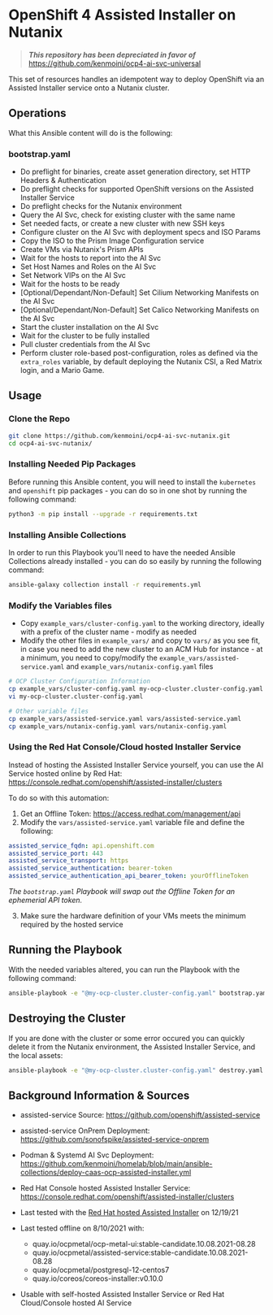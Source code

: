 # OpenShift 4 Assisted Installer on Nutanix

> ***This repository has been depreciated in favor of*** https://github.com/kenmoini/ocp4-ai-svc-universal

This set of resources handles an idempotent way to deploy OpenShift via an Assisted Installer service onto a Nutanix cluster.

## Operations

What this Ansible content will do is the following:

### bootstrap.yaml

- Do preflight for binaries, create asset generation directory, set HTTP Headers & Authentication
- Do preflight checks for supported OpenShift versions on the Assisted Installer Service
- Do preflight checks for the Nutanix environment
- Query the AI Svc, check for existing cluster with the same name
- Set needed facts, or create a new cluster with new SSH keys
- Configure cluster on the AI Svc with deployment specs and ISO Params
- Copy the ISO to the Prism Image Configuration service
- Create VMs via Nutanix's Prism APIs
- Wait for the hosts to report into the AI Svc
- Set Host Names and Roles on the AI Svc
- Set Network VIPs on the AI Svc
- Wait for the hosts to be ready
- [Optional/Dependant/Non-Default] Set Cilium Networking Manifests on the AI Svc
- [Optional/Dependant/Non-Default] Set Calico Networking Manifests on the AI Svc
- Start the cluster installation on the AI Svc
- Wait for the cluster to be fully installed
- Pull cluster credentials from the AI Svc
- Perform cluster role-based post-configuration, roles as defined via the `extra_roles` variable, by default deploying the Nutanix CSI, a Red Matrix login, and a Mario Game.

## Usage

### Clone the Repo

```bash
git clone https://github.com/kenmoini/ocp4-ai-svc-nutanix.git
cd ocp4-ai-svc-nutanix/
```

### Installing Needed Pip Packages

Before running this Ansible content, you will need to install the `kubernetes` and `openshift` pip packages - you can do so in one shot by running the following command:

```bash
python3 -m pip install --upgrade -r requirements.txt
```

### Installing Ansible Collections

In order to run this Playbook you'll need to have the needed Ansible Collections already installed - you can do so easily by running the following command:

```bash
ansible-galaxy collection install -r requirements.yml
```

### Modify the Variables files

- Copy `example_vars/cluster-config.yaml` to the working directory, ideally with a prefix of the cluster name - modify as needed
- Modify the other files in `example_vars/` and copy to `vars/` as you see fit, in case you need to add the new cluster to an ACM Hub for instance - at a minimum, you need to copy/modify the `example_vars/assisted-service.yaml` and `example_vars/nutanix-config.yaml` files

```bash
# OCP Cluster Configuration Information
cp example_vars/cluster-config.yaml my-ocp-cluster.cluster-config.yaml
vi my-ocp-cluster.cluster-config.yaml

# Other variable files
cp example_vars/assisted-service.yaml vars/assisted-service.yaml
cp example_vars/nutanix-config.yaml vars/nutanix-config.yaml

```

### Using the Red Hat Console/Cloud hosted Installer Service

Instead of hosting the Assisted Installer Service yourself, you can use the AI Service hosted online by Red Hat: https://console.redhat.com/openshift/assisted-installer/clusters

To do so with this automation:

1. Get an Offline Token: https://access.redhat.com/management/api
2. Modify the `vars/assisted-service.yaml` variable file and define the following:

```yaml
assisted_service_fqdn: api.openshift.com
assisted_service_port: 443
assisted_service_transport: https
assisted_service_authentication: bearer-token
assisted_service_authentication_api_bearer_token: yourOfflineToken
```

*The `bootstrap.yaml` Playbook will swap out the Offline Token for an ephemerial API token.*

3. Make sure the hardware definition of your VMs meets the minimum required by the hosted service

## Running the Playbook

With the needed variables altered, you can run the Playbook with the following command:

```bash
ansible-playbook -e "@my-ocp-cluster.cluster-config.yaml" bootstrap.yaml
```

## Destroying the Cluster

If you are done with the cluster or some error occured you can quickly delete it from the Nutanix environment, the Assisted Installer Service, and the local assets:

```bash
ansible-playbook -e "@my-ocp-cluster.cluster-config.yaml" destroy.yaml
```

## Background Information & Sources

- assisted-service Source: https://github.com/openshift/assisted-service
- assisted-service OnPrem Deployment: https://github.com/sonofspike/assisted-service-onprem
- Podman & Systemd AI Svc Deployment: https://github.com/kenmoini/homelab/blob/main/ansible-collections/deploy-caas-ocp-assisted-installer.yml
- Red Hat Console hosted Assisted Installer Service: https://console.redhat.com/openshift/assisted-installer/clusters

- Last tested with the [Red Hat hosted Assisted Installer](https://console.redhat.com/openshift/assisted-installer/clusters) on 12/19/21
- Last tested offline on 8/10/2021 with:
  - quay.io/ocpmetal/ocp-metal-ui:stable-candidate.10.08.2021-08.28
  - quay.io/ocpmetal/assisted-service:stable-candidate.10.08.2021-08.28
  - quay.io/ocpmetal/postgresql-12-centos7
  - quay.io/coreos/coreos-installer:v0.10.0
- Usable with self-hosted Assisted Installer Service or Red Hat Cloud/Console hosted AI Service